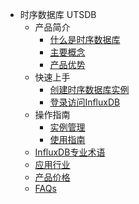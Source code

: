 * 时序数据库 UTSDB
  * 产品简介
    * [什么是时序数据库](database/utsdb/product/concepts)
    * [主要概念](database/utsdb/product/Terminology)
    * [产品优势](database/utsdb/product/superiority)
  * 快速上手
    * [创建时序数据库实例](database/utsdb/quick/create)
    * [登录访问InfluxDB](database/utsdb/quick/login)
  * 操作指南
    * [实例管理](database/utsdb/guide/instance)
    * [使用指南](database/utsdb/guide/use)
  * [InfluxDB专业术语](database/utsdb/influxdb)
  * [应用行业](database/utsdb/application)
  * [产品价格](database/utsdb/price)
  * [FAQs](database/utsdb/faqs)



